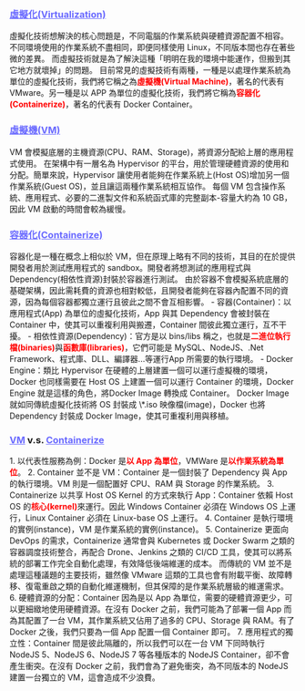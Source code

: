 <h3><font color="#6A6AFF"><strong><u>虛擬化(Virtualization)</u></strong></font></h3>
虛擬化技術想解決的核心問題是，不同電腦的作業系統與硬體資源配置不相容。
不同環境使用的作業系統不盡相同，即便同樣使用 Linux，不同版本間也存在著些微的差異。
而虛擬技術就是為了解決這種「明明在我的環境中能運作，但搬到其它地方就壞掉」的問題。
目前常見的虛擬技術有兩種，一種是以處理作業系統為單位的虛擬化技術，我們將它稱之為<font color="#FF0000"><strong>虛擬機(Virtual Machine)</strong></font>，著名的代表有 VMware。另一種是以 APP 為單位的虛擬化技術，我們將它稱為<font color="#FF0000"><strong>容器化(Containerize)</strong></font>，著名的代表有 Docker Container。
<h3><font color="#6A6AFF"><strong><u>虛擬機(VM)</u></strong></font></h3>
VM 會模擬底層的主機資源(CPU、RAM、Storage)，將資源分配給上層的應用程式使用。
在架構中有一層名為 Hypervisor 的平台，用於管理硬體資源的使用和分配。簡單來說，Hypervisor 讓使用者能夠在作業系統上(Host OS)增加另一個作業系統(Guest OS)，並且讓這兩種作業系統相互協作。
每個 VM 包含操作系統、應用程式、必要的二進製文件和系統函式庫的完整副本-容量大約為 10 GB，因此 VM 啟動的時間會較為緩慢。
<h3><font color="#6A6AFF"><strong><u>容器化(Containerize)</u></strong></font></h3>
容器化是一種在概念上相似於 VM，但在原理上略有不同的技術，其目的在於提供開發者用於測試應用程式的 sandbox。開發者將想測試的應用程式與 Dependency(相依性資源)封裝於容器進行測試。
由於容器不會模擬系統底層的基礎架構，因此需耗費的資源也相對較低，且開發者能夠在容器內配置不同的資源，因為每個容器都獨立運行且彼此之間不會互相影響。
- 容器(Container)：以應用程式(App) 為單位的虛擬化技術，App 與其 Dependency 會被封裝在 Container 中，使其可以重複利用與搬遷，Container 間彼此獨立運行，互不干擾。
- 相依性資源(Dependency)：官方是以 bins/libs 稱之，也就是<font color="#FF0000"><strong>二進位執行檔(binaries)</strong></font>與<font color="#FF0000"><strong>函數庫(libraries)</strong></font>，它們可能是 MySQL、NodeJS、.Net Framework、程式庫、DLL、編譯器...等運行App 所需要的執行環境。
- Docker Engine：類比 Hypervisor 在硬體的上層建置一個可以運行虛擬機的環境，Docker 也同樣需要在 Host OS 上建置一個可以運行 Container 的環境，Docker Engine 就是這樣的角色，將Docker Image 轉換成 Container。
  Docker Image 就如同傳統虛擬化技術將 OS 封裝成 \*.iso 映像檔(image)，Docker 也將Dependency 封裝成 Docker Image，使其可重複利用與移植。
<h3><font color="#6A6AFF"><strong><u>VM</u></strong></font> v.s. <font color="#6A6AFF"><strong><u>Containerize</u></strong></font></h3>
1. 以代表性服務為例：Docker 是<font color="#FF0000"><strong>以 App 為單位</strong></font>，VMWare 是<font color="#FF0000"><strong>以作業系統為單位</strong></font>。
2. Container 並不是 VM：Container 是一個封裝了 Dependency 與 App 的執行環境。VM 則是一個配置好 CPU、RAM 與 Storage 的作業系統。
3. Containerize 以共享 Host OS Kernel 的方式來執行 App：Container 依賴 Host OS 的<font color="#FF0000"><strong>核心(kernel)</strong></font>來運行。因此 Windows Container 必須在 Windows OS 上運行，Linux Container 必須在 Linux-base OS 上運行。
4. Container 是執行環境的實例(instance)，VM 是作業系統的實例(instance)。
5. Containerize 更面向 DevOps 的需求，Containerize 通常會與 Kubernetes 或 Docker Swarm 之類的容器調度技術整合，再配合 Drone、Jenkins 之類的 CI/CD 工具，使其可以將系統的部署工作完全自動化處理，有效降低後端維運的成本。
   而傳統的 VM 並不是處理這種議題的主要技術，雖然像 VMware 這類的工具也會有附載平衡、故障轉移、復電重啟之類的自動化維運機制，但其保障的是作業系統層級的維運需求。
6. 硬體資源的分配：Container 因為是以 App 為單位，需要的硬體資源更少，可以更細緻地使用硬體資源。在沒有 Docker 之前，我們可能為了部署一個 App 而為其配置了一台 VM，其作業系統又佔用了過多的 CPU、Storage 與 RAM。有了 Docker 之後，我們只要為一個 App 配置一個 Container 即可。
7. 應用程式的獨立性：Container 間是彼此隔離的，所以我們可以在一台 VM 下同時執行 
   NodeJS 5、NodeJS 6、NodeJS 7 等各種版本的 NodeJS Container，卻不會產生衝突。在沒有 Docker 之前，我們會為了避免衝突，為不同版本的 NodeJS 建置一台獨立的 VM，這會造成不少浪費。